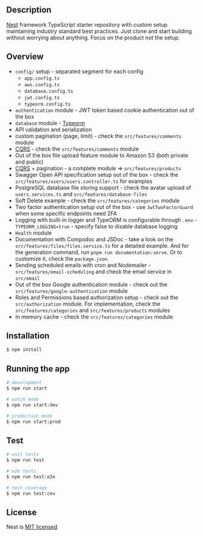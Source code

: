 ## Description

[Nest](https://github.com/nestjs/nest) framework TypeScript starter repository with custom setup maintaining industry standard best practices. Just clone and start building without worrying about anything. Focus on the product not the setup.

## Overview

- `config/` setup - separated segment for each config
	- `app.config.ts`
	- `aws.config.ts`
	- `database.config.ts`
	- `jwt.config.ts`
	- `typeorm.config.ts`
- `authentication` module - JWT token based cookie authentication out of the box
- `database` module - [Typeorm](https://typeorm.io/)
- API validation and serialization
- custom pagination (page, limit) - check the `src/features/comments` module
- [CQRS](https://docs.nestjs.com/recipes/cqrs) - check the `src/features/comments` module
- Out of the box file upload feature module to Amazon S3 (both private and public)
- [CQRS](https://docs.nestjs.com/recipes/cqrs) + pagination - a complete module => `src/features/products`
- Swagger Open API specification setup out of the box - check the `src/features/users/users.controller.ts` for examples
- PostgreSQL database file storing support - check the avatar upload of `users.services.ts` and `src/features/database-files`
- Soft Delete example - check the `src/features/categories` module
- Two factor authentication setup out of the box - use `JwtTwoFactorGuard` when some specific endpoints need 2FA
- Logging with built-in logger and TypeORM is configurable through `.env` - `TYPEORM_LOGGING=true` - specify false to disable database logging
- `Health` module
- Documentation with Compodoc and JSDoc - take a look on the `src/features/files/files.service.ts` for a detailed example. And for the generation command, run `pnpm run documentation:serve`. Or to customize it, check the `package.json`.
- Sending scheduled emails with cron and Nodemailer - `src/features/email-scheduling` and check the email service in `src/email`
- Out of the box Google authentication module - check out the `src/features/google-authentication` module
- Roles and Permissions based authorization setup - check out the `src/authorization` module. For implementation, check the `src/features/categories` and `src/features/products` modules
- In memory cache - check the `src/features/categories` module

## Installation

```bash
$ npm install
```

## Running the app

```bash
# development
$ npm run start

# watch mode
$ npm run start:dev

# production mode
$ npm run start:prod
```

## Test

```bash
# unit tests
$ npm run test

# e2e tests
$ npm run test:e2e

# test coverage
$ npm run test:cov
```

## License

Nest is [MIT licensed](LICENSE).
